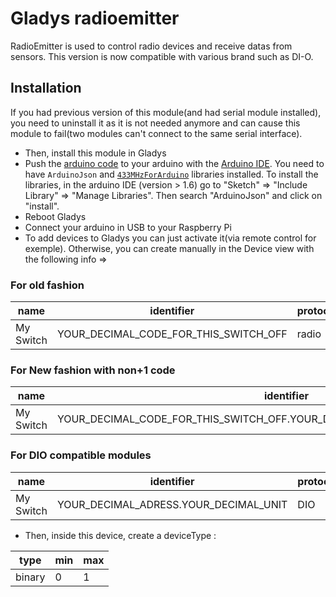 # Gladys radioemitter

RadioEmitter is used to control radio devices and receive datas from sensors. This version is now compatible with various brand such as DI-O.

## Installation

If you had previous version of this module(and had serial module installed), you need to uninstall it as it is not needed anymore and can cause this module to fail(two modules can't connect to the same serial interface).

- Then, install this module in Gladys
- Push the [arduino code](https://github.com/isokar/gladys-radioemitter/blob/master/new_433_gladys.ino) to your arduino with the [Arduino IDE](https://www.arduino.cc/en/main/software). You need to have `ArduinoJson` and [`433MHzForArduino`](https://bitbucket.org/fuzzillogic/433mhzforarduino/src) libraries installed. To install the libraries, in the arduino IDE (version > 1.6) go to "Sketch" => "Include Library" => "Manage Libraries". Then search "ArduinoJson" and click on "install".
- Reboot Gladys
- Connect your arduino in USB to your Raspberry Pi
- To add devices to Gladys you can just activate it(via remote control for exemple). Otherwise, you can create manually in the Device view with the following info => 

### For old fashion

| name | identifier | protocol | service 
| ---| ---| ---| ---| 
| My Switch | YOUR_DECIMAL_CODE_FOR_THIS_SWITCH_OFF | radio | radioemitter 

### For New fashion with non+1 code

| name | identifier | protocol | service 
| ---| ---| ---| ---| 
| My Switch | YOUR_DECIMAL_CODE_FOR_THIS_SWITCH_OFF.YOUR_DECIMAL_CODE_FOR_THIS_SWITCH_ON | diffRF | radioemitter 

### For DIO compatible modules

| name | identifier | protocol | service 
| ---| ---| ---| ---| 
| My Switch | YOUR_DECIMAL_ADRESS.YOUR_DECIMAL_UNIT | DIO | radioemitter 



- Then, inside this device, create a deviceType :

| type | min | max 
| ---| ---| ---|
| binary | 0 | 1
